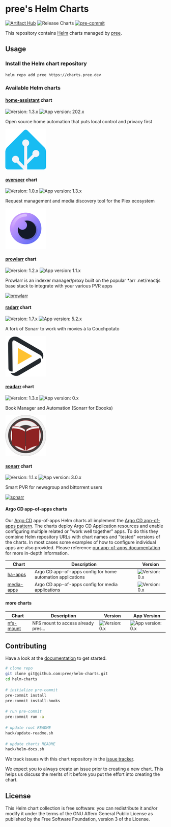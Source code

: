 # pree's Helm Charts

[![Artifact Hub](https://img.shields.io/endpoint?url=https://artifacthub.io/badge/repository/pree-helm-charts)](https://artifacthub.io/packages/search?repo=pree-helm-charts)
![Release Charts](https://github.com/pree/helm-charts/workflows/Release%20Charts/badge.svg)
[![pre-commit](https://img.shields.io/badge/pre--commit-enabled-brightgreen?logo=pre-commit&logoColor=white)](https://github.com/pre-commit/pre-commit)

This repository contains [Helm](https://helm.sh/) charts managed by [pree](https://github.com/pree).

## Usage

### Install the Helm chart repository

```bash
helm repo add pree https://charts.pree.dev
```

### Available Helm charts
#### [home-assistant](charts/home-assistant) chart

![Version: 1.3.x](https://img.shields.io/badge/version-1.3.x-brightgreen) ![App version: 202.x](https://img.shields.io/badge/app%20version-202.x-brightgreen)

Open source home automation that puts local control and privacy first

[<img alt="home-assistant" src="https://raw.githubusercontent.com/home-assistant/home-assistant.io/current/source/images/favicon-192x192.png" width="128">](charts/home-assistant)
#### [overseer](charts/overseer) chart

![Version: 1.0.x](https://img.shields.io/badge/version-1.0.x-brightgreen) ![App version: 1.3.x](https://img.shields.io/badge/app%20version-1.3.x-brightgreen)

Request management and media discovery tool for the Plex ecosystem

[<img alt="overseer" src="https://raw.githubusercontent.com/sct/overseerr/develop/public/android-chrome-512x512.png" width="128">](charts/overseer)
#### [prowlarr](charts/prowlarr) chart

![Version: 1.2.x](https://img.shields.io/badge/version-1.2.x-brightgreen) ![App version: 1.1.x](https://img.shields.io/badge/app%20version-1.1.x-brightgreen)

Prowlarr is an indexer manager/proxy built on the popular *arr .net/reactjs base stack to integrate with your various PVR apps

[<img alt="prowlarr" src="https://raw.githubusercontent.com/Prowlarr/Prowlarr/develop/Logo/512.png" width="128">](charts/prowlarr)
#### [radarr](charts/radarr) chart

![Version: 1.7.x](https://img.shields.io/badge/version-1.7.x-brightgreen) ![App version: 5.2.x](https://img.shields.io/badge/app%20version-5.2.x-brightgreen)

A fork of Sonarr to work with movies à la Couchpotato

[<img alt="radarr" src="https://raw.githubusercontent.com/Radarr/Radarr/develop/Logo/512.png" width="128">](charts/radarr)
#### [readarr](charts/readarr) chart

![Version: 1.3.x](https://img.shields.io/badge/version-1.3.x-brightgreen) ![App version: 0.x](https://img.shields.io/badge/app%20version-0.x-brightgreen)

Book Manager and Automation (Sonarr for Ebooks)

[<img alt="readarr" src="https://raw.githubusercontent.com/Readarr/Readarr/develop/Logo/512.png" width="128">](charts/readarr)
#### [sonarr](charts/sonarr) chart

![Version: 1.1.x](https://img.shields.io/badge/version-1.1.x-brightgreen) ![App version: 3.0.x](https://img.shields.io/badge/app%20version-3.0.x-brightgreen)

Smart PVR for newsgroup and bittorrent users

[<img alt="sonarr" src="https://raw.githubusercontent.com/Sonarr/Sonarr/develop/Logo/512.png" width="128">](charts/sonarr)

#### Argo CD app-of-apps charts

Our [Argo CD](https://argoproj.github.io/cd/) app-of-apps Helm charts all implement the [Argo CD app-of-apps pattern](https://argo-cd.readthedocs.io/en/stable/operator-manual/cluster-bootstrapping/#app-of-apps-pattern).
The charts deploy Argo CD Application resources and enable configuring multiple related or "work well together" apps.
To do this they combine Helm repository URLs with chart names and "tested" versions of the charts. In most cases some
examples of how to configure individual apps are also provided. Please reference [our app-of-apps documentation](./docs/argocd-app-of-apps.md)
for more in-depth information.

| Chart | Description | Version |
| ----- | ----------- | ------- |
| [ha-apps](charts/ha-apps) | Argo CD app-of-apps config for home automation applications | ![Version: 0.x](https://img.shields.io/badge/version-0.x-brightgreen) |
| [media-apps](charts/media-apps) | Argo CD app-of-apps config for media applications | ![Version: 0.x](https://img.shields.io/badge/version-0.x-brightgreen) |

#### more charts

| Chart | Description | Version | App Version |
| ----- | ----------- | ------- | ----------- |
| [nfs-mount](charts/nfs-mount) | NFS mount to access already pres... | ![Version: 0.x](https://img.shields.io/badge/version-0.x-brightgreen) |  ![App version: 0.x](https://img.shields.io/badge/app%20version-0.x-brightgreen) |

## Contributing


Have a look at the [documentation](./docs/) to get started.

```bash
# clone repo
git clone git@github.com:pree/helm-charts.git
cd helm-charts

# initialize pre-commit
pre-commit install
pre-commit install-hooks

# run pre-commit
pre-commit run -a

# update root README
hack/update-readme.sh

# update charts README
hack/helm-docs.sh
```

We track issues with this chart repository in the [issue tracker](https://github.com/pree/helm-charts/issues).

We expect you to always create an issue prior to creating a new chart. This helps us discuss the merits of it before you put the effort into creating the chart.

## License

This Helm chart collection is free software: you can redistribute it and/or modify it under the terms
of the GNU Affero General Public License as published by the Free Software Foundation,
version 3 of the License.
